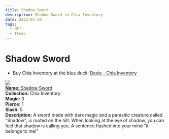 ```yaml
---
title: Shadow Sword
description: Shadow Sword in Chia Inventory
date: 2022-07-30
tags:
  - NFT
  - Items
---
```


# Shadow Sword

- Buy Chia Inventory at the blue duck: [Dexie - Chia Inventory](https://dexie.space/offers/col16fpva26fhdjp2echs3cr7c30gzl7qe67hu9grtsjcqldz354asjsyzp6wx/xch)

<div class="item_thumbnail_detail">
<img src="https://qu5hfuo5icczlrdyw4a55bdiw7ivp5usk52kt4dm5tk6yienrq.arweave.net/hTpy0d1AhZXEeLcB3oRot9FX9pJXdKnwbOzV7CCN-jA"><br/>
<div><a href="https://www.spacescan.io/xch/coin/0xbf7cf1af60cf56fc46c2d225c0ce0f6d745afa0fc55091e69bff14b1ea80a625"><strong>Name:</strong> Shadow Sword</a></div>
<div><strong>Collection:</strong> Chia Inventory</div>
<div><strong>Magic:</strong> 3</div>
<div><strong>Pierce:</strong> 1</div>
<div><strong>Slash:</strong> 5</div>
<div><strong>Description:</strong> A sword made with dark magic and a parasitic creature called "Shadow", is rooted on the hilt. When looking at the eye of shadow, you can feel that shadow is calling you. A sentence flashed into your mind "it belongs to me!"</div>
</div>

